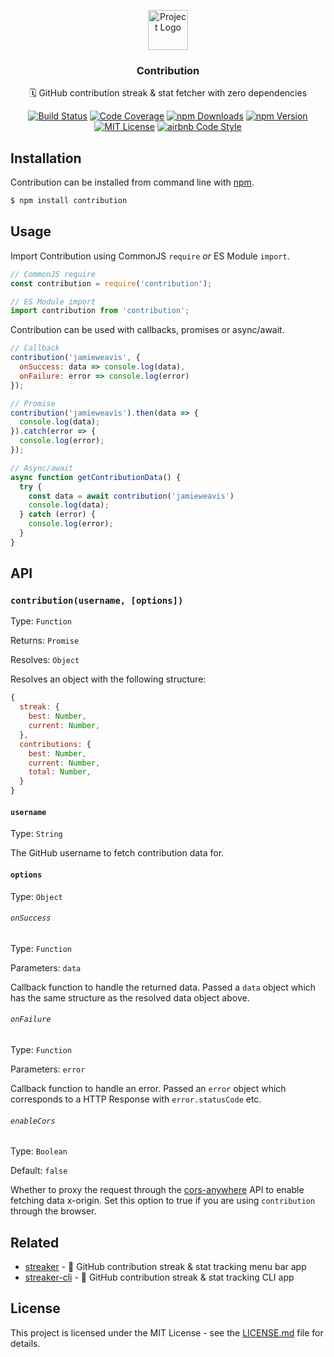 <p align="center"><img src="https://twemoji.maxcdn.com/2/svg/1f4c5.svg" height="64" alt="Project Logo"></p>
<h3 align="center">Contribution</h3>
<p align="center">🗓 GitHub contribution streak & stat fetcher with zero dependencies</p>
<p align="center">
    <a href="https://travis-ci.org/jamieweavis/contribution"><img src="https://img.shields.io/travis/jamieweavis/contribution.svg" alt="Build Status"></a>
    <a href="https://codecov.io/gh/jamieweavis/contribution/"><img src="https://img.shields.io/codecov/c/github/jamieweavis/contribution.svg" alt="Code Coverage"></a>
    <a href="https://npmjs.com/package/contribution"><img src="https://img.shields.io/npm/dt/contribution.svg" alt="npm Downloads"></a>
    <a href="https://npmjs.com/package/contribution"><img src="https://img.shields.io/npm/v/contribution.svg" alt="npm Version"></a>
    <a href="https://github.com/jamieweavis/contribution/blob/master/LICENSE.md"><img src="https://img.shields.io/badge/license-MIT-blue.svg" alt="MIT License"></a>
    <a href="https://github.com/airbnb/javascript"><img src="https://img.shields.io/badge/codestyle-airbnb-fd5c63.svg" alt="airbnb Code Style"></a>
</p>

## Installation

Contribution can be installed from command line with [npm](https://github.com/npm/npm).

```sh
$ npm install contribution
```

## Usage

Import Contribution using CommonJS `require` _or_ ES Module `import`.

```javascript
// CommonJS require
const contribution = require('contribution');

// ES Module import
import contribution from 'contribution';
```

Contribution can be used with callbacks, promises or async/await.

```javascript
// Callback
contribution('jamieweavis', {
  onSuccess: data => console.log(data),
  onFailure: error => console.log(error)
});

// Promise
contribution('jamieweavis').then(data => {
  console.log(data);
}).catch(error => {
  console.log(error);
});

// Async/await
async function getContributionData() {
  try {
    const data = await contribution('jamieweavis')
    console.log(data);
  } catch (error) {
    console.log(error);
  }
}
```

## API

### `contribution(username, [options])`

Type: `Function`

Returns: `Promise`

Resolves: `Object`

Resolves an object with the following structure:

```javascript
{
  streak: {
    best: Number,
    current: Number,
  },
  contributions: {
    best: Number,
    current: Number,
    total: Number,
  }
}
```

#### `username`

Type: `String`

The GitHub username to fetch contribution data for.

#### `options`

Type: `Object`

###### `onSuccess`

Type: `Function`

Parameters: `data`

Callback function to handle the returned data. Passed a `data` object which has the same structure as the resolved data object above.

###### `onFailure`

Type: `Function`

Parameters: `error`

Callback function to handle an error. Passed an `error` object which corresponds to a HTTP Response with `error.statusCode` etc.

###### `enableCors`

Type: `Boolean`

Default: `false`

Whether to proxy the request through the [cors-anywhere](https://github.com/Rob--W/cors-anywhere) API to enable fetching data x-origin. Set this option to true if you are using `contribution` through the browser.

## Related

* [streaker](https://github.com/jamieweavis/streaker) - 🐙 GitHub contribution streak & stat tracking menu bar app
* [streaker-cli](https://github.com/jamieweavis/streaker-cli) - 🐙 GitHub contribution streak & stat tracking CLI app

## License

This project is licensed under the MIT License - see the [LICENSE.md](LICENSE.md) file for details.
